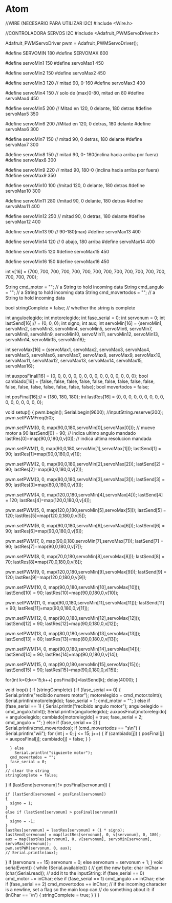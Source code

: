 # Atom


//WIRE (NECESARIO PARA UTILIZAR I2C)
#include <Wire.h>

//CONTROLADORA SERVOS I2C
#include <Adafruit_PWMServoDriver.h>

Adafruit_PWMServoDriver pwm = Adafruit_PWMServoDriver();

#define SERVOMIN  180
#define SERVOMAX  600


#define servoMin1 150
#define servoMax1 450

#define servoMin2 150
#define servoMax2 450

#define servoMin3 120 // mitad 90, 0-160
#define servoMax3 400

#define servoMin4 150 // solo de (max)0-80, mitad en 80
#define servoMax4 450

#define servoMin5 200 // Mitad en 120, 0 delante, 180 detras
#define servoMax5 350

#define servoMin6 200 //Mitad en 120, 0 detras, 180 delante
#define servoMax6 300

#define servoMin7 150 // mitad 90, 0 detras, 180 delante
#define servoMax7 300

#define servoMin8 150 // mitad 90, 0- 180(inclina hacia arriba por fuera)
#define servoMax8 300

#define servoMin9 220 // mitad 90, 180-0 (inclina hacia arriba por fuera)
#define servoMax9 350

#define servoMin10 100 //mitad 120, 0 delante, 180 detras
#define servoMax10 300

#define servoMin11 280 //mitad 90, 0 delante, 180 detras
#define servoMax11 400

#define servoMin12 250 // mitad 90, 0 detras, 180 delante
#define servoMax12 400

#define servoMin13 90 // 90-180(max)
#define servoMax13 400


#define servoMin14 120 // 0 abajo, 180 arriba
#define servoMax14 400

#define servoMin15 120
#define servoMax15 450

#define servoMin16 150
#define servoMax16 450

int v[16] = {700, 700, 700, 700, 700, 700, 700, 700, 700, 700, 700, 700, 700, 700, 700, 700};

String cmd_motor = "";         // a String to hold incoming data
String cmd_angulo = "";         // a String to hold incoming data
String cmd_movertodos = "";         // a String to hold incoming data

bool stringComplete = false;  // whether the string is complete

int anguloelegido;
int motorelegido;
int fase_serial = 0;
int servonum = 0;
int lastSend[16];// = {0, 0, 0};
int signo;
int aux;
int servoMin[16] = {servoMin1, servoMin2, servoMin3, servoMin4, servoMin5, servoMin6, servoMin7, servoMin8, servoMin9, servoMin10, servoMin11, servoMin12, servoMin13, servoMin14, servoMin15, servoMin16};

int servoMax[16] = {servoMax1, servoMax2, servoMax3, servoMax4, servoMax5, servoMax6, servoMax7, servoMax8, servoMax9, servoMax10, servoMax11, servoMax12, servoMax13, servoMax14, servoMax15, servoMax16};


int auxposFinal[16] = {0, 0, 0, 0, 0, 0, 0, 0, 0, 0, 0, 0, 0, 0, 0, 0};
bool cambiado[16] = {false, false, false, false, false, false, false, false, false, false, false, false, false, false, false, false};
bool movertodos = false;

int posFinal[16];// = {180, 180, 180};
int lastRes[16] = {0, 0, 0, 0, 0, 0, 0, 0, 0, 0, 0, 0, 0, 0, 0, 0};


void setup() {
  pwm.begin();
  Serial.begin(9600);
  //inputString.reserve(200);
  pwm.setPWMFreq(50);
  
  pwm.setPWM(0, 0, map(90,0,180,servoMin[0],servoMax[0])); // mueve motor a 90
  lastSend[0] = 90;                                        // indica ultimo angulo mandado  
  lastRes[0]=map(90,0,180,0,v[0]);                         // indica ultima resolucion mandada
  
  pwm.setPWM(1, 0, map(90,0,180,servoMin[1],servoMax[1]));
  lastSend[1] = 90;
  lastRes[1]=map(90,0,180,0,v[1]);
  
  pwm.setPWM(2, 0, map(90,0,180,servoMin[2],servoMax[2]));
  lastSend[2] = 90;
  lastRes[2]=map(90,0,180,0,v[2]);

  pwm.setPWM(3, 0, map(80,0,180,servoMin[3],servoMax[3]));
  lastSend[3] = 80;
  lastRes[3]=map(80,0,180,0,v[3]);

  pwm.setPWM(4, 0, map(120,0,180,servoMin[4],servoMax[4]));
  lastSend[4] = 120;
  lastRes[4]=map(120,0,180,0,v[4]);

  pwm.setPWM(5, 0, map(120,0,180,servoMin[5],servoMax[5]));
  lastSend[5] = 120;
  lastRes[5]=map(120,0,180,0,v[5]);

  pwm.setPWM(6, 0, map(90,0,180,servoMin[6],servoMax[6]));
  lastSend[6] = 90;
  lastRes[6]=map(90,0,180,0,v[6]);

  pwm.setPWM(7, 0, map(90,0,180,servoMin[7],servoMax[7]));
  lastSend[7] = 90;
  lastRes[7]=map(90,0,180,0,v[7]);

  pwm.setPWM(8, 0, map(70,0,180,servoMin[8],servoMax[8]));
  lastSend[8] = 70;
  lastRes[8]=map(70,0,180,0,v[8]);

  pwm.setPWM(9, 0, map(120,0,180,servoMin[9],servoMax[9]));
  lastSend[9] = 120;
  lastRes[9]=map(120,0,180,0,v[9]);

  pwm.setPWM(10, 0, map(90,0,180,servoMin[10],servoMax[10]));
  lastSend[10] = 90;
  lastRes[10]=map(90,0,180,0,v[10]);

  pwm.setPWM(11, 0, map(90,0,180,servoMin[11],servoMax[11]));
  lastSend[11] = 90;
  lastRes[11]=map(90,0,180,0,v[11]);

  pwm.setPWM(12, 0, map(90,0,180,servoMin[12],servoMax[12]));
  lastSend[12] = 90;
  lastRes[12]=map(90,0,180,0,v[12]);

  pwm.setPWM(13, 0, map(80,0,180,servoMin[13],servoMax[13]));
  lastSend[13] = 80;
  lastRes[13]=map(80,0,180,0,v[13]);

  pwm.setPWM(14, 0, map(90,0,180,servoMin[14],servoMax[14]));
  lastSend[14] = 90;
  lastRes[14]=map(90,0,180,0,v[14]);

  pwm.setPWM(15, 0, map(90,0,180,servoMin[15],servoMax[15]));
  lastSend[15] = 90;
  lastRes[15]=map(90,0,180,0,v[15]);
  
  for(int k=0;k<=15;k++)
  posFinal[k]=lastSend[k];
  delay(4000);
}


void loop()
{
  if (stringComplete) {
    if (fase_serial == 0)
    {
      Serial.println("recibido numero motor");
      motorelegido = cmd_motor.toInt();
      Serial.println(motorelegido);
      fase_serial = 1;
      cmd_motor = "";
    }
    else if (fase_serial == 1)
    {
      Serial.println("recibido angulo motor");
      anguloelegido = cmd_angulo.toInt();
      Serial.println(anguloelegido);
      auxposFinal[motorelegido] = anguloelegido;
      cambiado[motorelegido] = true;
      fase_serial = 2;
      cmd_angulo = "";
    }
    else if (fase_serial == 2)
    {
      Serial.println(cmd_movertodos);
      if (cmd_movertodos == "s\n")
      {
        Serial.println("wii");
        for (int j = 0; j <= 15; j++)
        {
          if (cambiado[j])
          {
            posFinal[j] = auxposFinal[j];
            cambiado[j] = false;
          }
        }

      } else
        Serial.println("siguiente motor");
      cmd_movertodos = "";
      fase_serial = 0;
    }
    // clear the string
    stringComplete = false;

  }
  if (lastSend[servonum] != posFinal[servonum])
  {

    if (lastSend[servonum] < posFinal[servonum])
    {
      signo = 1;
    }
    else if (lastSend[servonum] > posFinal[servonum])
    {
      signo = -1;
    }
    lastRes[servonum] = lastRes[servonum] + (1 * signo);
    lastSend[servonum] = map(lastRes[servonum], 0, v[servonum], 0, 180);
    aux = map(lastRes[servonum], 0, v[servonum], servoMin[servonum], servoMax[servonum]);
    pwm.setPWM(servonum, 0, aux);
    // Serial.println(aux);
  }
  if (servonum == 15)
    servonum = 0;
  else
    servonum = servonum + 1;
}
void serialEvent() {
  while (Serial.available()) {
    // get the new byte:
    char inChar = (char)Serial.read();
    // add it to the inputString:
    if (fase_serial == 0)
      cmd_motor += inChar;
    else if (fase_serial == 1)
      cmd_angulo += inChar;
    else if (fase_serial == 2)
      cmd_movertodos += inChar;
    // if the incoming character is a newline, set a flag so the main loop can
    // do something about it:
    if (inChar == '\n') {
      stringComplete = true;
    }
  }
}
